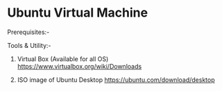 # Ubuntu Virtual Machine

Prerequisites:-

Tools & Utility:-
1. Virtual Box (Available for all OS) 
https://www.virtualbox.org/wiki/Downloads

2. ISO image of Ubuntu Desktop
https://ubuntu.com/download/desktop
